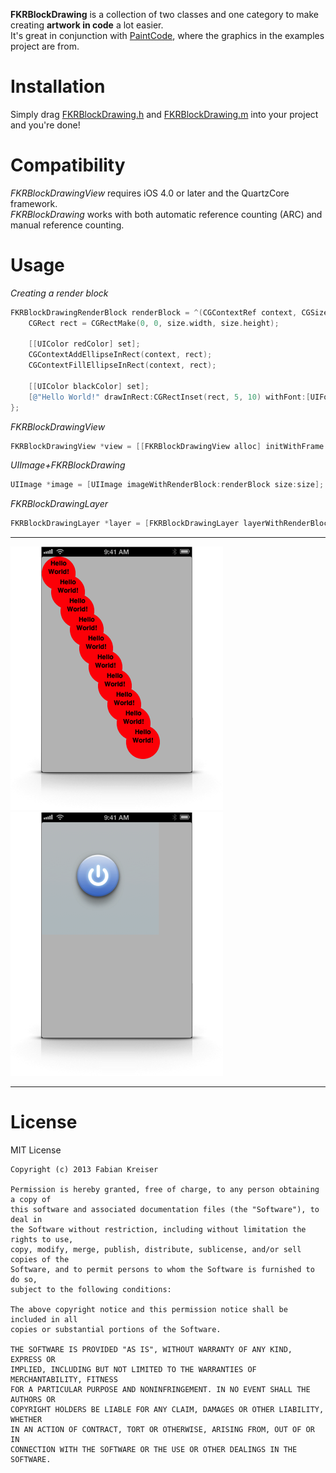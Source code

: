 **FKRBlockDrawing** is a collection of two classes and one category to make creating **artwork in code** a lot easier.  
It's great in conjunction with [PaintCode](http://paintcodeapp.com "PaintCode"), where the graphics in the examples project are from.

# Installation

Simply drag [FKRBlockDrawing.h](FKRBlockDrawing.h) and [FKRBlockDrawing.m](FKRBlockDrawing.m) into your project and you're done!

# Compatibility

*FKRBlockDrawingView* requires iOS 4.0 or later and the QuartzCore framework.  
*FKRBlockDrawing* works with both automatic reference counting (ARC) and manual reference counting.

# Usage

*Creating a render block*

```Objective-C
FKRBlockDrawingRenderBlock renderBlock = ^(CGContextRef context, CGSize size) {
    CGRect rect = CGRectMake(0, 0, size.width, size.height);
    
    [[UIColor redColor] set];
    CGContextAddEllipseInRect(context, rect);
    CGContextFillEllipseInRect(context, rect);
    
    [[UIColor blackColor] set];
    [@"Hello World!" drawInRect:CGRectInset(rect, 5, 10) withFont:[UIFont boldSystemFontOfSize:14] lineBreakMode:NSLineBreakByWordWrapping alignment:NSTextAlignmentCenter];
};
```

*FKRBlockDrawingView*

```Objective-C
FKRBlockDrawingView *view = [[FKRBlockDrawingView alloc] initWithFrame:frame renderBlock:renderBlock];
```

*UIImage+FKRBlockDrawing*

```Objective-C
UIImage *image = [UIImage imageWithRenderBlock:renderBlock size:size];
```

*FKRBlockDrawingLayer*

```Objective-C
FKRBlockDrawingLayer *layer = [FKRBlockDrawingLayer layerWithRenderBlock:renderBlock];
```

- - - - -

![Screenshot 1](screenshot-1.png "Screenshot 1")
![Screenshot 2](screenshot-2.png "Screenshot 2")

- - - - -

# License
MIT License

	Copyright (c) 2013 Fabian Kreiser
	
	Permission is hereby granted, free of charge, to any person obtaining a copy of
	this software and associated documentation files (the "Software"), to deal in
	the Software without restriction, including without limitation the rights to use,
	copy, modify, merge, publish, distribute, sublicense, and/or sell copies of the
	Software, and to permit persons to whom the Software is furnished to do so,
	subject to the following conditions:
	
	The above copyright notice and this permission notice shall be included in all
	copies or substantial portions of the Software.
	
	THE SOFTWARE IS PROVIDED "AS IS", WITHOUT WARRANTY OF ANY KIND, EXPRESS OR
	IMPLIED, INCLUDING BUT NOT LIMITED TO THE WARRANTIES OF MERCHANTABILITY, FITNESS
	FOR A PARTICULAR PURPOSE AND NONINFRINGEMENT. IN NO EVENT SHALL THE AUTHORS OR
	COPYRIGHT HOLDERS BE LIABLE FOR ANY CLAIM, DAMAGES OR OTHER LIABILITY, WHETHER
	IN AN ACTION OF CONTRACT, TORT OR OTHERWISE, ARISING FROM, OUT OF OR IN
	CONNECTION WITH THE SOFTWARE OR THE USE OR OTHER DEALINGS IN THE SOFTWARE.